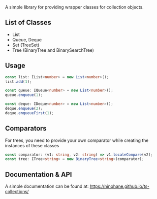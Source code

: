 A simple library for providing wrapper classes for collection objects.

## List of Classes
* List
* Queue, Deque
* Set (TreeSet)
* Tree (BinaryTree and BinarySearchTree)

## Usage
```typescript
const list: IList<number> = new List<number>();
list.add(1);

const queue: IQueue<number> = new List<number>();
queue.enqueue(1);

const deque: IDeque<number> = new List<number>();
deque.enqueue(2);
deque.enqueueFirst(1);
```

## Comparators
For trees, you need to provide your own comparator while creating the instances of these classes
```typescript
const comparator: (v1: string, v2: string) => v1.localeCompare(v2);
const tree: ITree<string> = new BinaryTree<string>(comparator);
```

## Documentation & API
A simple documentation can be found at:
https://ninohane.github.io/ts-collections/